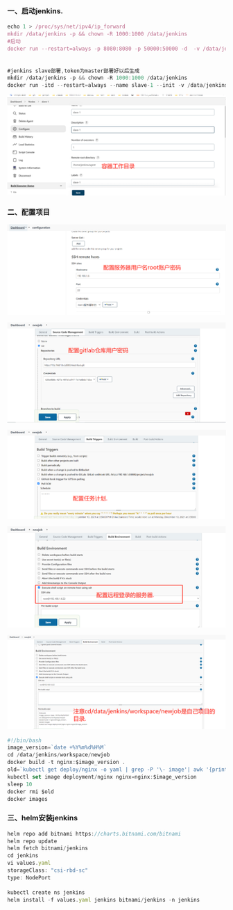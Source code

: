 ### 一、启动jenkins.

```javascript
echo 1 > /proc/sys/net/ipv4/ip_forward
mkdir /data/jenkins -p && chown -R 1000:1000 /data/jenkins
#启动
docker run --restart=always -p 8080:8080 -p 50000:50000 -d  -v /data/jenkins:/var/jenkins_home -e JAVA_OPTS=-Duser.timezone=Asia/Shanghai --name jenkins jenkins/jenkins:lts


#jenkins slave部署,token为master部署好以后生成
mkdir /data/jenkins -p && chown -R 1000:1000 /data/jenkins
docker run -itd --restart=always --name slave-1 --init -v /data/jenkins:/home/jenkins/agent jenkins/inbound-agent:jdk8 -url http://172.27.0.3:38080 -workDir=/home/jenkins/agent fce9ca7c44b6ff141adc6828606f2fd6ad6bfb527df855f369a431b931ab2aed slave-1
```

![](./image/6.png)

### 二、配置项目

![](./image/0.png)

![1](./image/1.png)

![2](./image/2.png)

![3](./image/3.png)

![4](./image/4.png)


```javascript
#!/bin/bash
image_version=`date +%Y%m%d%H%M`
cd /data/jenkins/workspace/newjob
docker build -t nginx:$image_version .
old=`kubectl get deploy/nginx -o yaml | grep -P '\- image'| awk '{print $3}'`
kubectl set image deployment/nginx nginx=nginx:$image_version
sleep 10
docker rmi $old
docker images
```

### 三、helm安装jenkins

```javascript
helm repo add bitnami https://charts.bitnami.com/bitnami
helm repo update
helm fetch bitnami/jenkins
cd jenkins
vi values.yaml
storageClass: "csi-rbd-sc"
type: NodePort

kubectl create ns jenkins
helm install -f values.yaml jenkins bitnami/jenkins -n jenkins
```


